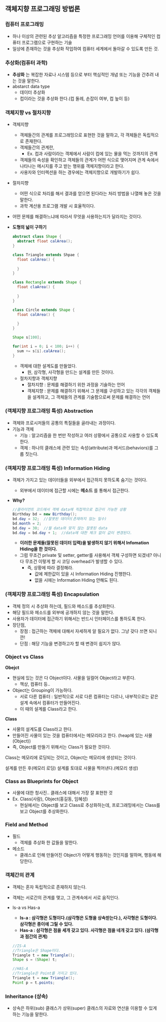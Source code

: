 ## 객체지향 프로그래밍 방법론

### 컴퓨터 프로그래밍

- 하나 이상의 관련된 추상 알고리즘을 특정한 프로그래밍 언어를 이용해 구체적인 컴퓨터 프로그램으로 구현하는 기술
- 일상에 존재하는 것을 추상화 작업하여 컴퓨터 세계에서 돌아갈 수 있도록 만든 것.



### 추상화(컴퓨터 과학)

- **추상화** 는 복잡한 자료나 시스템 등으로 부터 핵심적인 개념 또는 기능을 간추려 내는 것을 말한다.
- abstarct data type
  - 데이터 추상화
  - 컵이라는 것을 추상화 한다.(컵 둘레, 손잡이 여부, 컵 높이 등)



### 객체지향 vs 절차지향

- 객체지향

  - 객체들간의 관계를 프로그래밍으로 표현한 것을 말하고, 각 객체들은 독립적으로 존재한다.
  - 객체들간의 관계란,
    - Ex. 컵과 사람이라는 객체에서 사람이 컵에 있는 물을 먹는 것까지의 관계
  - 객체들의 속성을 확인하고 객체들의 관계가 어떤 식으로 맺어지며 관계 속에서 나타나는 메시지를 주고 받는 행위를 객체지향이라고 한다.
  - 사용자와 인터렉션을 하는 경우에는 객체지향으로 개발하기가 쉽다.

- 절차지향

  - 어떤 식으로 처리를 해서 결과를 얻으면 된다라는 처리 방법을 나열해 놓은 것을 말한다.
  - 과학 계산용 프로그램 개발 시 효율적이다.

- 어떤 문제를 해결하느냐에 따라서 무엇을 사용하는지가 달라지는 것이다.

- **도형의 넓이 구하기**

  ~~~java
  abstract class Shape {
    abstract float calArea();
  }
  
  class Triangle extends Shpae {
    float calArea() {
      
    }
  }
  
  class Rectangle extends Shape {
    float claArea() {
      
    }
  }
  
  class Circle extends Shape {
    float calArea() {
      
    }
  }
  
  Shape s[100];
  
  for(int i = 0; i < 100; i++) {
    sum += s[i].calArea();
  }
  
  ~~~

  - 객체에 대한 설계도를 만들었다.
    - 원, 삼각형, 사각형을 만드는 설계를 만든 것이다.
  - 절차지향과 객체지향
    - 절차지향 : 문제를 해결하기 위한 과정을 기술하는 언어
    - 객체지향 : 문제를 해결하기 위해서 그 문제를 구성하고 있는 각각의 객체들을 설계하고, 그 객체들의 관계를 기술함으로써 문제를 해결하는 언어



### (객체지향 프로그래밍 특성) Abstraction

- 객체와 프로시저들의 공통의 특질들을 골라내는 과정이다.
- 기능과 객체
  - 기능 : 알고리즘을 한 번만 작성하고 여러 상황에서 공통으로 사용할 수 있도록 한다.
  - 객체 : 하나의 클래스에 관련 있는 속성(attribute)과 메서드(behaviors)를 그룹 짓는다.



### (객체지향 프로그래밍 특성) Information Hiding

- 객체가 가지고 있는 데이터들을 외부에서 접근하지 못하도록 숨기는 것이다.

  - 외부에서 데이터에 접근할 시에는 **메소드** 를 통해서 접근한다.

- **Why?**

  ~~~java
  //클라이언트 코드에서 객체 data에 직접적으로 접근이 가능한 상황
  Birthday bd = new Birthday();
  bd.day = 32;	//잘못된 데이터(존재하지 않는 일수)
  bd.month = 2;
  bd.day = 30;	//월 data와 맞지 않는 잘못된 data
  bd.day = bd.day + 1;	//data에 대한 체크 없이 값이 변경된다.
  ~~~

  - **이러한 문제들(잘못된 데이터 입력)을 발생하지 않기 위해서 Infomation Hiding을 한 것이다.**
  - 그럼 무조건 private 및 setter, getter를 사용해서 객체 구성하면 되겠네? 아니다 무조건 이렇게 할 시 코딩 overhead가 발생할 수 있다.
    - 즉, 상황에 따라 결정해라.
      - 값에 제한값이 있을 시 Information Hiding 진행한다.
      - 없을 시에는 Information Hiding 안해도 된다.



### (객체지향 프로그래밍 특성) Encapsulation

- 객체 정의 시 추상화 하는데, 필드와 메소드를 추상화한다.
- 해당 필드와 메소드를 외부에 공개하지 않는 것을 말한다.
- 사용자가 데이터에 접근하기 위해서는 반드시 인터페이스를 통하도록 한다.
- 장단점,
  - 장점 : 접근하는 객체에 대해서 자세하게 알 필요가 없다. 그냥 갖다 쓰면 되니깐!
  - 단점 : 해당 기능을 변경하고자 할 때 변경이 쉽지가 않다.



### Object vs Class

**Obejct**

- 현실에 있는 것은 다 Object이다. 사물을 일컬어 Object라고 부른다.
  - 책상, 컴퓨터 등..
- Object는 Grouping이 가능하다.
  - 서로 다른 컴퓨터 : 일반적으로 서로 다른 컴퓨터는 다르나, 내부적으로는 같은 설계 속에서 컴퓨터가 만들어진다.
  - 이 때의 설계를 Class라고 한다.

**Class**

- 사물의 설계도를 Class라고 한다.
- 만들어진 사물이 있는 것을 컴퓨터에서는 메모리라고 한다. (heap에 있는 사물(Object))
- 즉, Object를 만들기 위해서는 Class가 필요한 것이다.

Class는 메모리에 로딩되는 것이고, Object는 메모리에 생성되는 것이다.

설계를 만든 후(메모리 로딩) 설계를 토대로 사물을 찍어낸다.(메모리 생성)



### Class as Blueprints for Object

- 사물에 대한 청사진.. 클래스에 대해서 가장 잘 표현한 것
- Ex. Class(사람), Object(홍길동, 임혜성)
  - 현실에서는 Object를 보고 Class로 추상화하는데, 프로그래밍에서는 Class를 보고 Object를 추상화한다.



### Field and Method

- 필드
  - 객체를 추상화 한 값들을 말한다.
- 메소드
  - 클래스로 인해 만들어진 Object가 어떻게 행동하는 것인지를 말하며, 행동에 해당한다.



### 객체간의 관계

- 객체는 혼자 독립적으로 존재하지 않는다.

- 객체는 서로간의 관계를 맺고, 그 관계속에서 서로 움직인다.

- Is-a vs Has-a

  - **Is-a : 삼각형은 도형이다.(삼각형은 도형을 상속받는다.), 사각형은 도형이다. 삼각형은 종이에 그릴 수 있다.**
  - **Has-a : 삼각형은 점을 세개 갖고 있다. 사각형은 점을 네개 갖고 있다. (삼각형과 점간의 관계)**

  ~~~java
  //IS-A
  //Triangle은 Shape이다.
  Triangle t = new Triangle();
  Shape s = (Shape) t;
  
  //HAS-A
  //Triangle은 Point를 가지고 있다.
  Triangle t = new Triangle();
  Point p = t.points;
  ~~~



### Inheritance (상속)

- 상속은 하위(sub) 클래스가 상위(super) 클래스의 자료와 연산을 이용할 수 있게 하는 기능을 말한다.







